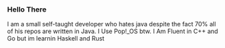 ###   Hello There

I am a small self-taught developer who hates java despite the fact 70% all of his repos are written  in Java.
I Use Pop!_OS btw.
I Am Fluent in C++ and Go but im learnin Haskell and Rust
